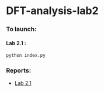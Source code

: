 # DFT-analysis-lab2

### To launch:
#### Lab 2.1 :  
```bash
python index.py
```
### Reports:
* [Lab 2.1](https://github.com/inovarka/DFT-analysis-lab2/blob/master/lab%202.1%20report.pdf)
